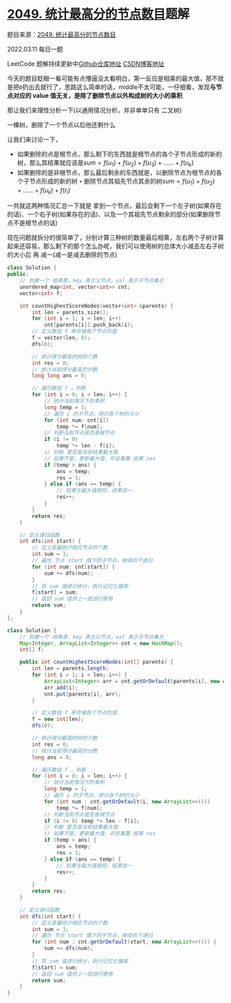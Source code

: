# [2049. 统计最高分的节点数目](https://leetcode-cn.com/problems/count-nodes-with-the-highest-score/)题解

题目来源：[2049. 统计最高分的节点数目](https://leetcode-cn.com/problems/count-nodes-with-the-highest-score/)

2022.03.11 每日一题

LeetCode 题解持续更新中[Github仓库地址](https://github.com/SleepingXiaoming/LeetCode-Problem-Solution.git)  [CSDN博客地址](https://blog.csdn.net/qq_46176960/category_11617162.html)



今天的题目眨眼一看可能有点懵逼没太看明白，第一反应是相乘的最大值，那不就是把`0`扔出去就行了，思路这么简单的话，middle不太可能，一仔细看，发现**与节点对应的 value 值无关，是除了删除节点以外构成树的大小的乘积**

那让我们来理性分析一下(以通用情况分析，并非单单只有 二叉树)

一棵树，删除了一个节点以后他还剩什么

让我们来讨论一下，

-   如果删除的点是根节点，那么剩下的东西就是根节点的各个子节点形成的新的树，那么其结果就应该是$sum=f(u_1)+f(u_2)+f(u_3)+……+f(u_k)$
-   如果删除的是非根节点，那么最后剩余的东西就是，以删除节点为根节点的各个子节点形成的新的树 `+` 删除节点其祖先节点其余的树$sum=f(u_1)+f(u_2)+……+f(u_k)+f(r_l)$

一共就这两种情况汇总一下就是 拿到一个节点，最后会剩下一个左子树(如果存在的话)、一个右子树(如果存在的话)、以及一个其祖先节点剩余的部分(如果删除节点不是根节点的话)

现在问题就拆分的很简单了，分别计算三种树的数量最后相乘，左右两个子树计算起来还容易，那么剩下的那个怎么办呢，我们可以使用树的总体大小减去左右子树的大小后 再 减一(减一是减去删除的节点)

```C++ [ ]
class Solution {
public:
    // 创建一个 哈希表，key 表示父节点，val 表示子节点集合
    unordered_map<int, vector<int>> cnt;
    vector<int> f;

    int countHighestScoreNodes(vector<int> &parents) {
        int len = parents.size();
        for (int i = 1; i < len; i++)
            cnt[parents[i]].push_back(i);
        // 定义数组 f 来存储各个节点的值
        f = vector(len, 0);
        dfs(0);

        // 统计得分最高的树的个数
        int res = 0;
        // 统计当前得分最高的分数
        long long ans = 0;

        // 遍历数组 f ，判断
        for (int i = 0; i < len; i++) {
            // 统计当前情况下的乘积
            long temp = 1;
            // 遍历 i 的子节点，统计各个树的大小
            for (int num: cnt[i])
                temp *= f[num];
            // 判断当前节点是否是根节点
            if (i != 0)
                temp *= len - f[i];
            // 判断 是否是当前结果最大值
            // 如果不是，更新最大值，并且重置 结果 res
            if (temp > ans) {
                ans = temp;
                res = 1;
            } else if (ans == temp) {
                // 如果与最大值相同，结果加一
                res++;
            }
        }
        return res;
    }

    // 定义递归函数
    int dfs(int start) {
        // 定义变量统计相应节点的个数
        int sum = 1;
        // 遍历 节点 start 旗下的子节点，继续向下递归
        for (int num: cnt[start]) {
            sum += dfs(num);
        }
        // 将 sum 值进行统计，执行记忆化搜索
        f[start] = sum;
        // 返回 sum 值供上一层进行使用
        return sum;
    }
};
```

```Java [ ]
class Solution {
    // 创建一个 哈希表，key 表示父节点，val 表示子节点集合
    Map<Integer, ArrayList<Integer>> cnt = new HashMap();
    int[] f;

    public int countHighestScoreNodes(int[] parents) {
        int len = parents.length;
        for (int i = 1; i < len; i++) {
            ArrayList<Integer> arr = cnt.getOrDefault(parents[i], new ArrayList<>());
            arr.add(i);
            cnt.put(parents[i], arr);
        }

        // 定义数组 f 来存储各个节点的值
        f = new int[len];
        dfs(0);

        // 统计得分最高的树的个数
        int res = 0;
        // 统计当前得分最高的分数
        long ans = 0;

        // 遍历数组 f ，判断
        for (int i = 0; i < len; i++) {
            // 统计当前情况下的乘积
            long temp = 1;
            // 遍历 i 的子节点，统计各个树的大小
            for (int num : cnt.getOrDefault(i, new ArrayList<>()))
                temp *= f[num];
            // 判断当前节点是否是根节点
            if (i != 0) temp *= len - f[i];
            // 判断 是否是当前结果最大值
            // 如果不是，更新最大值，并且重置 结果 res
            if (temp > ans) {
                ans = temp;
                res = 1;
            } else if (ans == temp) {
                // 如果与最大值相同，结果加一
                res++;
            }
        }
        return res;
    }

    // 定义递归函数
    int dfs(int start) {
        // 定义变量统计相应节点的个数
        int sum = 1;
        // 遍历 节点 start 旗下的子节点，继续向下递归
        for (int num : cnt.getOrDefault(start, new ArrayList<>())) {
            sum += dfs(num);
        }
        // 将 sum 值进行统计，执行记忆化搜索
        f[start] = sum;
        // 返回 sum 值供上一层进行使用
        return sum;
    }
}
```
